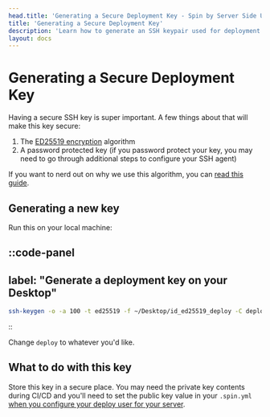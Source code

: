 ```yaml
---
head.title: 'Generating a Secure Deployment Key - Spin by Server Side Up'
title: 'Generating a Secure Deployment Key'
description: 'Learn how to generate an SSH keypair used for deployment.'
layout: docs
---
```


# Generating a Secure Deployment Key
Having a secure SSH key is super important. A few things about that will make this key secure:

1. The [ED25519 encryption](https://ed25519.cr.yp.to/) algorithm
2. A password protected key (if you password protect your key, you may need to go through additional steps to configure your SSH agent)

If you want to nerd out on why we use this algorithm, you can [read this guide](https://blog.g3rt.nl/upgrade-your-ssh-keys.html).


## Generating a new key

Run this on your local machine:

::code-panel
---
label: "Generate a deployment key on your Desktop"
---
```bash
ssh-keygen -o -a 100 -t ed25519 -f ~/Desktop/id_ed25519_deploy -C deploy
```
::

Change `deploy` to whatever you'd like.

## What to do with this key
Store this key in a secure place. You may need the private key contents during CI/CD and you'll need to set the public key value in your `.spin.yml` [when you configure your deploy user for your server](docs/guide/preparing-your-servers-for-spin#configure-other-server-settings).